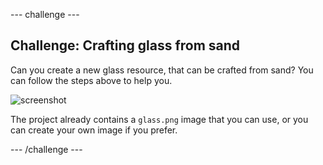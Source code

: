 --- challenge ---
## Challenge: Crafting glass from sand
Can you create a new glass resource, that can be crafted from sand? You can follow the steps above to help you.

![screenshot](images/craft-glass.png)

The project already contains a `glass.png` image that you can use, or you can create your own image if you prefer.




--- /challenge ---